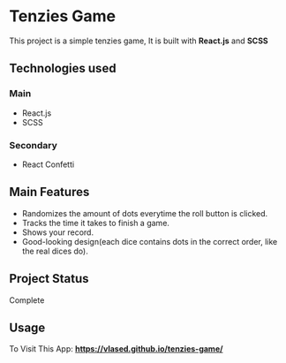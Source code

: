 # Tenzies Game

This project is a simple tenzies game, It is built with **React.js** and **SCSS**

## Technologies used

### Main

+ React.js
+ SCSS

### Secondary

+ React Confetti

## Main Features

+ Randomizes the amount of dots everytime the roll button is clicked.
+ Tracks the time it takes to finish a game.
+ Shows your record.
+ Good-looking design(each dice contains dots in the correct order, like the real dices do).  

## Project Status

Complete

## Usage

To Visit This App: **https://vlased.github.io/tenzies-game/**
